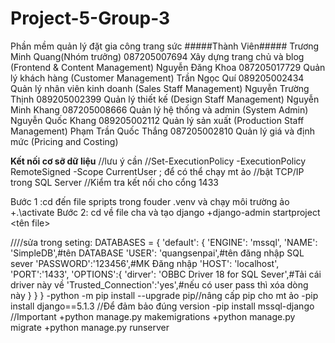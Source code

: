 # Project-5-Group-3
Phần mềm quản lý đặt gia công trang sức
#####Thành Viên#####
Trương Minh Quang(Nhóm trưởng)	087205007694	Xây dựng trang chủ và blog (Frontend & Content Management)
Nguyễn Đăng Khoa	087205017729	Quản lý khách hàng (Customer Management)
Trần Ngọc Quí	089205002434	Quản lý nhân viên kinh doanh (Sales Staff Management)
Nguyễn Trường Thịnh	089205002399	Quản lý thiết kế (Design Staff Management)
Nguyễn Minh Khang	087205008666	Quản lý hệ thống và admin (System Admin)
Nguyễn Quốc Khang	089205002112	Quản lý sản xuất (Production Staff Management)
Phạm Trần Quốc Thắng	087205002810	Quản lý giá và định mức (Pricing and Costing)


**Kết nối cơ sỡ dữ liệu**
//lưu ý cần
//Set-ExecutionPolicy -ExecutionPolicy RemoteSigned -Scope CurrentUser ; để có thể chạy mt ảo
//bật TCP/IP trong SQL Server
//Kiểm tra kết nối cho cổng 1433

Bước 1 :cd đến file spripts trong fouder .venv và chạy môi trường ảo
	+.\activate
Bước 2: cd về file cha và tạo django
	+django-admin startproject <tên file>

////sửa trong seting:
DATABASES = {
    'default': {
        'ENGINE': 'mssql',
        'NAME': 'SimpleDB',#tên DATABASE
        'USER': 'quangsenpai',#tên đăng nhập SQL sever
        'PASSWORD':'123456',#MK Đăng nhập
        'HOST': 'localhost',
        'PORT':'1433',
        'OPTIONS':{
            'dirver': 'OBBC Driver 18 for SQL Sever',#Tải cái driver này về
            'Trusted_Connection':'yes',#nếu có user pass thì xóa dòng này
        }
    }
}
	-python -m pip install --upgrade pip//nâng cấp pip cho mt ảo
	-pip install django==5.1.3 //Để đảm bảo đúng version
	-pip install mssql-django //Important
 	+python manage.py makemigrations
	+python manage.py migrate
	+python manage.py runserver
